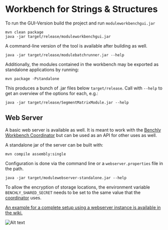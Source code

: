 

# Workbench for Strings & Structures

To run the GUI-Version build the project and run `moduleworkbenchgui.jar`

```
mvn clean package
java -jar target/release/moduleworkbenchgui.jar
```

A command-line version of the tool is available after building as well.

```
java -jar target/release/modulebatchrunner.jar --help
```

Additionally, the modules contained in the workbench may be exported as standalone applications by running:

```
mvn package -Pstandalone
```

This produces a bunch of .jar files below `target/release`. Call with `--help` to get an overview of the options for each, e.g.:

```
java -jar target/release/SegmentMatrixModule.jar --help
```

## Web Server

A basic web server is available as well. It is meant to work with the [Benchly Workbench Coordinator](https://github.com/spinfo/benchly) but can be used as an API for other uses as well.

A standalone jar of the server can be built with:

```
mvn compile assembly:single
```

Configuration is done via the command line or a `webserver.properties` file in the path.

```
java -jar target/modulewebserver-standalone.jar --help
```

To allow the encryption of storage locations, the environment variable `BENCHLY_SHARED_SECRET` needs to be set to the same value that the [coordinator](https://github.com/spinfo/benchly) uses.

[An example for a complete setup using a webserver instance is available in the wiki.](https://github.com/spinfo/benchly/wiki/Simple-Setup)


![Alt text](http://www.spinfo.phil-fak.uni-koeln.de/sites/spinfo/_processed_/csm_UoC_Logo_mit_Excellent_Schriftzug_blau_19befdf80a.jpg)
